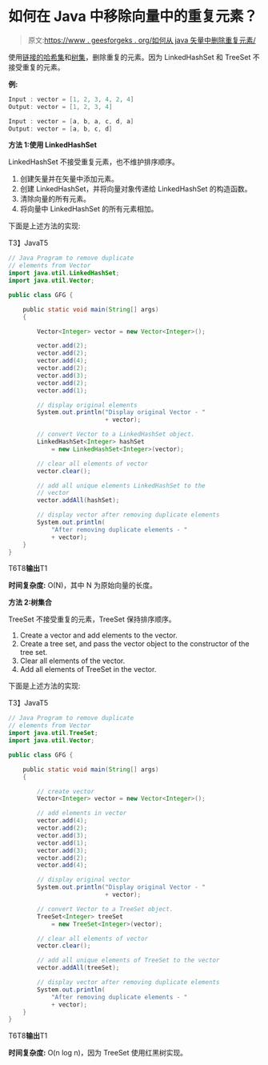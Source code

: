 # 如何在 Java 中移除向量中的重复元素？

> 原文:[https://www . geesforgeks . org/如何从 java 矢量中删除重复元素/](https://www.geeksforgeeks.org/how-to-remove-duplicate-elements-from-the-vector-in-java/)

使用[链接的哈希集](https://www.geeksforgeeks.org/linkedhashset-in-java-with-examples/)和[树集](https://www.geeksforgeeks.org/treeset-in-java-with-examples/)，删除重复的元素。因为 LinkedHashSet 和 TreeSet 不接受重复的元素。

**例:**

```java
Input : vector = [1, 2, 3, 4, 2, 4]
Output: vector = [1, 2, 3, 4]

Input : vector = [a, b, a, c, d, a]
Output: vector = [a, b, c, d]
```

**方法 1:使用 LinkedHashSet**

LinkedHashSet 不接受重复元素，也不维护排序顺序。

1.  创建矢量并在矢量中添加元素。
2.  创建 LinkedHashSet，并将向量对象传递给 LinkedHashSet 的构造函数。
3.  清除向量的所有元素。
4.  将向量中 LinkedHashSet 的所有元素相加。

下面是上述方法的实现:

T3】JavaT5

```java
// Java Program to remove duplicate 
// elements from Vector
import java.util.LinkedHashSet;
import java.util.Vector;

public class GFG {

    public static void main(String[] args)
    {

        Vector<Integer> vector = new Vector<Integer>();

        vector.add(2);
        vector.add(2);
        vector.add(4);
        vector.add(2);
        vector.add(3);
        vector.add(2);
        vector.add(1);

        // display original elements
        System.out.println("Display original Vector - "
                           + vector);

        // convert Vector to a LinkedHashSet object.
        LinkedHashSet<Integer> hashSet
            = new LinkedHashSet<Integer>(vector);

        // clear all elements of vector
        vector.clear();

        // add all unique elements LinkedHashSet to the
        // vector
        vector.addAll(hashSet);

        // display vector after removing duplicate elements
        System.out.println(
            "After removing duplicate elements - "
            + vector);
    }
}
```

T6T8**输出**T1

**时间复杂度:** O(N)，其中 N 为原始向量的长度。

**方法 2:树集合**

TreeSet 不接受重复的元素，TreeSet 保持排序顺序。

1.  Create a vector and add elements to the vector.
2.  Create a tree set, and pass the vector object to the constructor of the tree set.
3.  Clear all elements of the vector.
4.  Add all elements of TreeSet in the vector.

下面是上述方法的实现:

T3】JavaT5

```java
// Java Program to remove duplicate 
// elements from Vector
import java.util.TreeSet;
import java.util.Vector;

public class GFG {

    public static void main(String[] args)
    {

        // create vector
        Vector<Integer> vector = new Vector<Integer>();

        // add elements in vector
        vector.add(4);
        vector.add(2);
        vector.add(3);
        vector.add(1);
        vector.add(3);
        vector.add(2);
        vector.add(4);

        // display original vector
        System.out.println("Display original Vector - "
                           + vector);

        // convert Vector to a TreeSet object.
        TreeSet<Integer> treeSet
            = new TreeSet<Integer>(vector);

        // clear all elements of vector
        vector.clear();

        // add all unique elements of TreeSet to the vector
        vector.addAll(treeSet);

        // display vector after removing duplicate elements
        System.out.println(
            "After removing duplicate elements - "
            + vector);
    }
}
```

T6T8**输出**T1

**时间复杂度:** O(n log n)，因为 TreeSet 使用红黑树实现。
